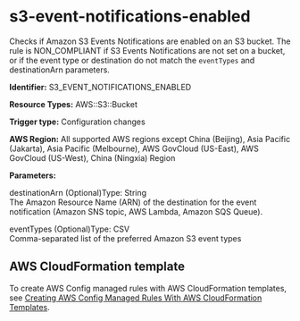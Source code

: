 # s3\-event\-notifications\-enabled<a name="s3-event-notifications-enabled"></a>

Checks if Amazon S3 Events Notifications are enabled on an S3 bucket\. The rule is NON\_COMPLIANT if S3 Events Notifications are not set on a bucket, or if the event type or destination do not match the `eventTypes` and destinationArn parameters\. 

**Identifier:** S3\_EVENT\_NOTIFICATIONS\_ENABLED

**Resource Types:** AWS::S3::Bucket

**Trigger type:** Configuration changes

**AWS Region:** All supported AWS regions except China \(Beijing\), Asia Pacific \(Jakarta\), Asia Pacific \(Melbourne\), AWS GovCloud \(US\-East\), AWS GovCloud \(US\-West\), China \(Ningxia\) Region

**Parameters:**

destinationArn \(Optional\)Type: String  
The Amazon Resource Name \(ARN\) of the destination for the event notification \(Amazon SNS topic, AWS Lambda, Amazon SQS Queue\)\.

eventTypes \(Optional\)Type: CSV  
Comma\-separated list of the preferred Amazon S3 event types

## AWS CloudFormation template<a name="w2aac12c33c15b9d545c17"></a>

To create AWS Config managed rules with AWS CloudFormation templates, see [Creating AWS Config Managed Rules With AWS CloudFormation Templates](aws-config-managed-rules-cloudformation-templates.md)\.